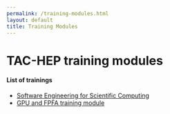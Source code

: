 ```yaml
---
permalink: /training-modules.html
layout: default
title: Training Modules
---
```


# TAC-HEP training modules



#### List of trainings

* [Software Engineering for Scientific Computing](/training-modules/software-engineering)
* [GPU and FPFA training module](/training-modules/uw-gpu-fpga)

